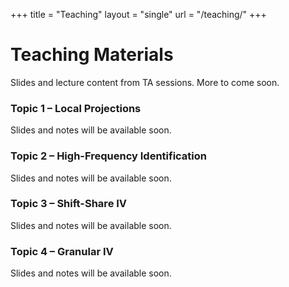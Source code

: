 +++
title = "Teaching"
layout = "single"
url = "/teaching/"
+++

<div class="research-header">
  <h1>Teaching Materials</h1>
  <p>Slides and lecture content from TA sessions. More to come soon.</p>
</div>

<div class="research-grid">

  <!--
  <div class="research-card">
    <h3>Topic 1 – Local Projections</h3>
    <p>Notes on local projections, applications and extensions.</p>
    <a href="/teaching/lecture1.pdf">📄 Download slides</a>
  </div>
  -->

  <div class="research-card disabled">
    <h3>Topic 1 – Local Projections</h3>
    <p>Slides and notes will be available soon.</p>
  </div>

  <div class="research-card disabled">
    <h3>Topic 2 – High-Frequency Identification</h3>
    <p>Slides and notes will be available soon.</p>
  </div>

  <div class="research-card disabled">
    <h3>Topic 3 – Shift-Share IV</h3>
    <p>Slides and notes will be available soon.</p>
  </div>

  <div class="research-card disabled">
    <h3>Topic 4 – Granular IV</h3>
    <p>Slides and notes will be available soon.</p>
  </div>

</div>
